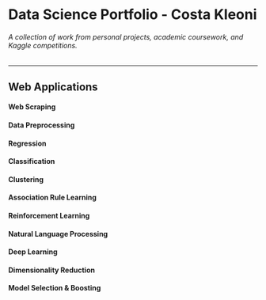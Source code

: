 # Data Science Portfolio - Costa Kleoni
###### A collection of work from personal projects, academic coursework, and Kaggle competitions.
---
Web Applications
---
#### Web Scraping
#### Data Preprocessing
#### Regression
#### Classification
#### Clustering 
#### Association Rule Learning
#### Reinforcement Learning
#### Natural Language Processing
#### Deep Learning
#### Dimensionality Reduction
#### Model Selection & Boosting

